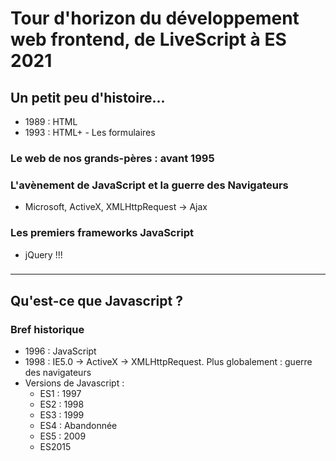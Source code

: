 # Tour d'horizon du développement web frontend, de LiveScript à ES 2021

## Un petit peu d'histoire...

* 1989 : HTML
* 1993 : HTML+ - Les formulaires

### Le web de nos grands-pères : avant 1995

### L'avènement de JavaScript et la guerre des Navigateurs

* Microsoft, ActiveX, XMLHttpRequest -> Ajax

### Les premiers frameworks JavaScript

* jQuery !!!

### 

-------------------

## Qu'est-ce que Javascript ?

### Bref historique

* 1996 : JavaScript
* 1998 : IE5.0 -> ActiveX -> XMLHttpRequest. Plus globalement : guerre des navigateurs
* Versions de Javascript :
  * ES1 : 1997
  * ES2 : 1998
  * ES3 : 1999
  * ES4 : Abandonnée
  * ES5 : 2009
  * ES2015 